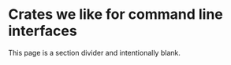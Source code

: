 # **Crates we like for command line interfaces**

This page is a section divider and intentionally blank.
